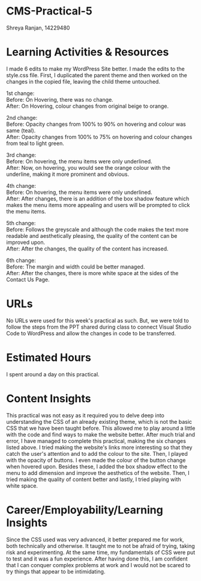 # CMS-Practical-5
Shreya Ranjan, 14229480

# Learning Activities & Resources
I made 6 edits to make my WordPress Site better. I made the edits to the style.css file.
First, I duplicated the parent theme and then worked on the changes in the copied file, leaving the child theme untouched.

1st change:      
Before: On Hovering, there was no change.     
After: On Hovering, colour changes from original beige to orange.   

2nd change:     
Before: Opacity changes from 100% to 90% on hovering and colour was same (teal).    
After: Opacity changes from 100% to 75% on hovering and colour changes from teal to light green.     

3rd change:     
Before: On hovering, the menu items were only underlined.    
After: Now, on hovering, you would see the orange colour with the underline, making it more prominent and obvious.    

4th change:    
Before: On hovering, the menu items were only underlined.      
After: After changes, there is an addition of the box shadow feature which makes the menu items more appealing and users will be prompted to click the menu items.     

5th change:   
Before: Follows the greyscale and although the code makes the text more readable and aesthetically pleasing, the quality of the content can be improved upon.     
After: After the changes, the quality of the content has increased.   

6th change:     
Before: The margin and width could be better managed.    
After: After the changes, there is more white space at the sides of the Contact Us Page.     

# URLs
No URLs were used for this week's practical as such. But, we were told to follow the steps from the PPT shared during class to connect Visual Studio Code to WordPress and allow the changes in code to be transferred.

# Estimated Hours 
I spent around a day on this practical.

# Content Insights 
This practical was not easy as it required you to delve deep into understanding the CSS of an already existing theme, which is not the basic CSS that we have been taught before. This allowed me to play around a little with the code and find ways to make the website better. After much trial and error, I have managed to complete this practical, making the six changes listed above. I tried making the website's links more interesting so that they catch the user's attention and to add the colour to the site. Then, I played with the opacity of buttons. I even made the colour of the button change when hovered upon. Besides these, I added the box shadow effect to the menu to add dimension and improve the aesthetics of the website. Then, I tried making the quality of content better and lastly, I tried playing with white space.

# Career/Employability/Learning Insights
Since the CSS used was very advanced, it better prepared me for work, both technically and otherwise. It taught me to not be afraid of trying, taking risk and experimenting. At the same time, my fundamentals of CSS were put to test and it was a fun experience. After having done this, I am confident that I can conquer complex problems at work and I would not be scared to try things that appear to be intimidating.
